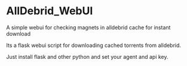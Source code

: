 # AllDebrid_WebUI
A simple webui for checking magnets in alldebrid cache for instant download

Its a flask webui script for downloading cached torrents from alldebrid.

Just install flask and other python and set your agent and api key.

